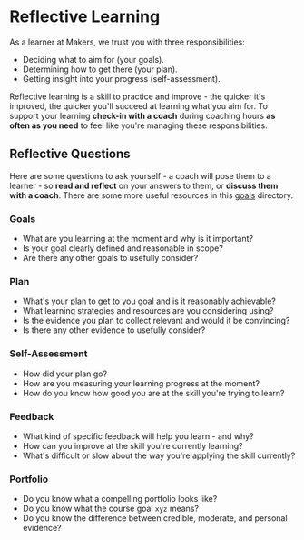 # Reflective Learning

As a learner at Makers, we trust you with three responsibilities:

* Deciding what to aim for (your goals).
* Determining how to get there (your plan).
* Getting insight into your progress (self-assessment).

Reflective learning is a skill to practice and improve - the quicker it's improved, the quicker you'll succeed at learning what you aim for. To support your learning **check-in with a coach** during coaching hours **as often as you need** to feel like you're managing these responsibilities.

## Reflective Questions
Here are some questions to ask yourself - a coach will pose them to a learner - so **read and reflect** on your answers to them, or **discuss them with a coach**. There are some more useful resources in this [goals](https://github.com/makersacademy/course/tree/master/goals) directory.

### Goals
- What are you learning at the moment and why is it important?
- Is your goal clearly defined and reasonable in scope?
- Are there any other goals to usefully consider?

### Plan
- What's your plan to get to you goal and is it reasonably achievable?
- What learning strategies and resources are you considering using?
- Is the evidence you plan to collect relevant and would it be convincing?
- Is there any other evidence to usefully consider?

### Self-Assessment
- How did your plan go?
- How are you measuring your learning progress at the moment?
- How do you know how good you are at the skill you're trying to learn?

### Feedback
- What kind of specific feedback will help you learn - and why?
- How can you improve at the skill you're currently learning?
- What's difficult or slow about the way you're applying the skill currently?

### Portfolio
- Do you know what a compelling portfolio looks like?
- Do you know what the course goal `xyz` means?
- Do you know the difference between credible, moderate, and personal evidence?
